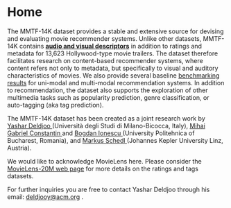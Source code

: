# Home


The MMTF-14K dataset provides a stable and extensive source for devising and evaluating movie recommender systems. Unlike other datasets, MMTF-14K contains <strong><a href="https://mmprj.github.io/mtrm_dataset/datasets">audio and visual descriptors</a></strong> in addition to ratings and metadata for 13,623 Hollywood-type movie trailers. The dataset therefore facilitates research on content-based recommender systems, where content refers not only to metadata, but specifically to visual and auditory characteristics of movies. We also provide several baseline <a href="https://mmprj.github.io/mtrm_dataset/benchmark" target="_blank">benchmarking results</a> for uni-modal and multi-modal recommendation systems. In addition to recommendation, the dataset also supports the exploration of other multimedia tasks such as popularity prediction, genre classification, or auto-tagging (aka tag prediction).



The MMTF-14K dataset has been created as a joint research work by <a href="http://www.ir.disco.unimib.it/yashar-deldjoo/" target="_blank"> Yashar Deldjoo </a> (Università degli Studi di Milano-Bicocca, Italy), <a href="http://www.campus.pub.ro/lab7/gconstantin/" target="_blank">Mihai Gabriel Constantin </a> and <a href="http://campus.pub.ro/lab7/bionescu/" target="_blank">Bogdan Ionescu </a>(University Politehnica of Bucharest, Romania), and <a href="http://www.cp.jku.at/people/schedl/" target="_blank"> Markus Schedl </a> (Johannes Kepler University Linz, Austria).

We would like to acknowledge MovieLens here. Please consider the <a href="http://files.grouplens.org/datasets/movielens/ml-20m-README.html" target="_blank"> MovieLens-20M web page</a> for more details on the ratings and tags datasets.

For further inquiries you are free to contact Yashar Deldjoo through his email: <a href="mailto:deldjooy@acm.org" target="_top"> deldjooy@acm.org </a>.

